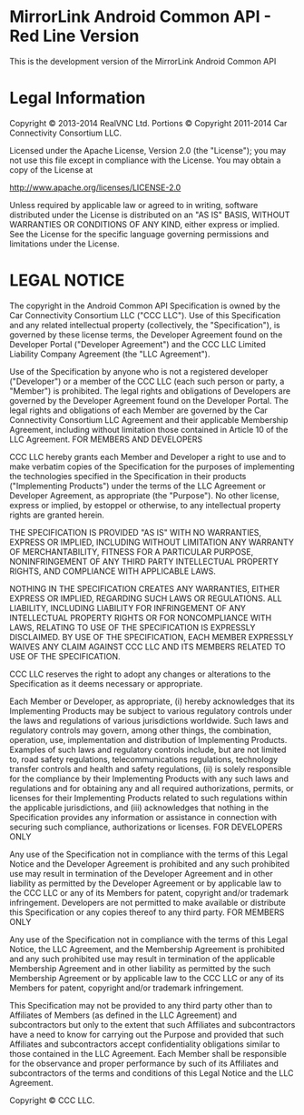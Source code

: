 # MirrorLink Android Common API - Red Line Version

This is the development version of the MirrorLink Android Common API

# Legal Information

Copyright © 2013-2014 RealVNC Ltd.
Portions © Copyright 2011-2014 Car Connectivity Consortium LLC.

Licensed under the Apache License, Version 2.0 (the "License"); you may not use this file except in compliance with the License. You may obtain a copy of the License at

http://www.apache.org/licenses/LICENSE-2.0

Unless required by applicable law or agreed to in writing, software distributed under the License is distributed on an "AS IS" BASIS, WITHOUT WARRANTIES OR CONDITIONS OF ANY KIND, either express or implied. See the License for the specific language governing permissions and limitations under the License.

# LEGAL NOTICE

The copyright in the Android Common API Specification is owned by the Car Connectivity Consortium LLC ("CCC LLC"). Use of this Specification and any related intellectual property (collectively, the "Specification"), is governed by these license terms, the Developer Agreement found on the Developer Portal ("Developer Agreement") and the CCC LLC Limited Liability Company Agreement (the "LLC Agreement").

Use of the Specification by anyone who is not a registered developer ("Developer") or a member of the CCC LLC (each such person or party, a "Member") is prohibited. The legal rights and obligations of Developers are governed by the Developer Agreement found on the Developer Portal. The legal rights and obligations of each Member are governed by the Car Connectivity Consortium LLC Agreement and their applicable Membership Agreement, including without limitation those contained in Article 10 of the LLC Agreement.
FOR MEMBERS AND DEVELOPERS

CCC LLC hereby grants each Member and Developer a right to use and to make verbatim copies of the Specification for the purposes of implementing the technologies specified in the Specification in their products ("Implementing Products") under the terms of the LLC Agreement or Developer Agreement, as appropriate (the "Purpose"). No other license, express or implied, by estoppel or otherwise, to any intellectual property rights are granted herein.

THE SPECIFICATION IS PROVIDED "AS IS" WITH NO WARRANTIES, EXPRESS OR IMPLIED, INCLUDING WITHOUT LIMITATION ANY WARRANTY OF MERCHANTABILITY, FITNESS FOR A PARTICULAR PURPOSE, NONINFRINGEMENT OF ANY THIRD PARTY INTELLECTUAL PROPERTY RIGHTS, AND COMPLIANCE WITH APPLICABLE LAWS.

NOTHING IN THE SPECIFICATION CREATES ANY WARRANTIES, EITHER EXPRESS OR IMPLIED, REGARDING SUCH LAWS OR REGULATIONS. ALL LIABILITY, INCLUDING LIABILITY FOR INFRINGEMENT OF ANY INTELLECTUAL PROPERTY RIGHTS OR FOR NONCOMPLIANCE WITH LAWS, RELATING TO USE OF THE SPECIFICATION IS EXPRESSLY DISCLAIMED. BY USE OF THE SPECIFICATION, EACH MEMBER EXPRESSLY WAIVES ANY CLAIM AGAINST CCC LLC AND ITS MEMBERS RELATED TO USE OF THE SPECIFICATION.

CCC LLC reserves the right to adopt any changes or alterations to the Specification as it deems necessary or appropriate.

Each Member or Developer, as appropriate, (i) hereby acknowledges that its Implementing Products may be subject to various regulatory controls under the laws and regulations of various jurisdictions worldwide. Such laws and regulatory controls may govern, among other things, the combination, operation, use, implementation and distribution of Implementing Products. Examples of such laws and regulatory controls include, but are not limited to, road safety regulations, telecommunications regulations, technology transfer controls and health and safety regulations, (ii) is solely responsible for the compliance by their Implementing Products with any such laws and regulations and for obtaining any and all required authorizations, permits, or licenses for their Implementing Products related to such regulations within the applicable jurisdictions, and (iii) acknowledges that nothing in the Specification provides any information or assistance in connection with securing such compliance, authorizations or licenses.
FOR DEVELOPERS ONLY

Any use of the Specification not in compliance with the terms of this Legal Notice and the Developer Agreement is prohibited and any such prohibited use may result in termination of the Developer Agreement and in other liability as permitted by the Developer Agreement or by applicable law to the CCC LLC or any of its Members for patent, copyright and/or trademark infringement. Developers are not permitted to make available or distribute this Specification or any copies thereof to any third party.
FOR MEMBERS ONLY

Any use of the Specification not in compliance with the terms of this Legal Notice, the LLC Agreement, and the Membership Agreement is prohibited and any such prohibited use may result in termination of the applicable Membership Agreement and in other liability as permitted by the such Membership Agreement or by applicable law to the CCC LLC or any of its Members for patent, copyright and/or trademark infringement.

This Specification may not be provided to any third party other than to Affiliates of Members (as defined in the LLC Agreement) and subcontractors but only to the extent that such Affiliates and subcontractors have a need to know for carrying out the Purpose and provided that such Affiliates and subcontractors accept confidentiality obligations similar to those contained in the LLC Agreement. Each Member shall be responsible for the observance and proper performance by such of its Affiliates and subcontractors of the terms and conditions of this Legal Notice and the LLC Agreement.

Copyright © CCC LLC.

